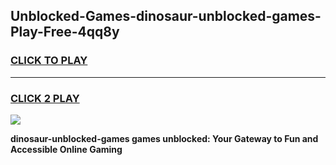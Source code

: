 
## Unblocked-Games-dinosaur-unblocked-games-Play-Free-4qq8y
<h3>
<a href="https://premium76.site?title=dinosaur-unblocked-games&ref=09A">CLICK TO PLAY</a></h3>
<hr>

<h3>
<a href="https://premium76.site?title=dinosaur-unblocked-games&ref=09A">CLICK 2 PLAY</a>
  
</h3>

<a href="https://premium76.site?title=dinosaur-unblocked-games&ref=09A"><img src="https://clearcache.store/games.png"></a>


**dinosaur-unblocked-games games unblocked: Your Gateway to Fun and Accessible Online Gaming**
